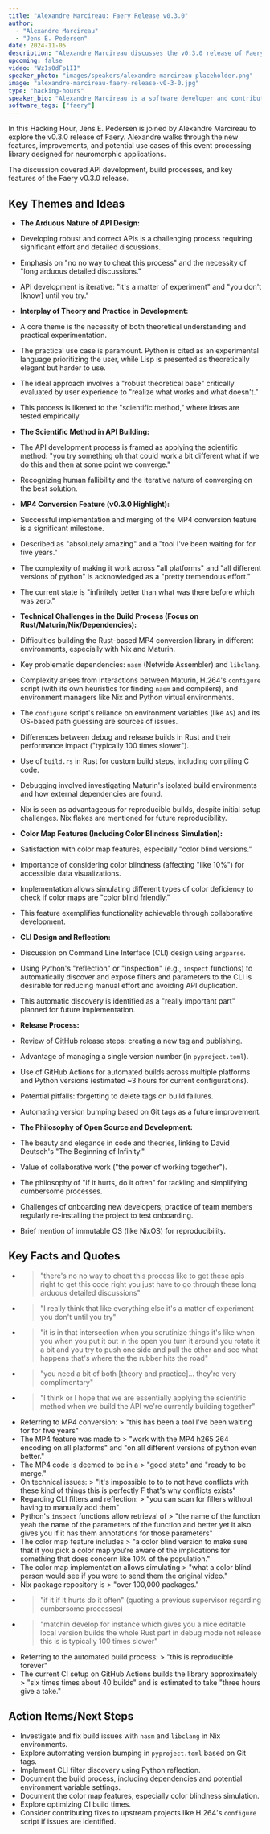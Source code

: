 ```yaml
---
title: "Alexandre Marcireau: Faery Release v0.3.0"
author:
  - "Alexandre Marcireau"
  - "Jens E. Pedersen"
date: 2024-11-05
description: "Alexandre Marcireau discusses the v0.3.0 release of Faery, an event processing library, in this Hacking Hour session."
upcoming: false
video: "Wz1s0dFp1II"
speaker_photo: "images/speakers/alexandre-marcireau-placeholder.png"
image: "alexandre-marcireau-faery-release-v0-3-0.jpg"
type: "hacking-hours"
speaker_bio: "Alexandre Marcireau is a software developer and contributor in the neuromorphic computing space, known for his work on the Faery event processing library."
software_tags: ["faery"]
---
```


In this Hacking Hour, Jens E. Pedersen is joined by Alexandre Marcireau to explore the v0.3.0 release of Faery. Alexandre walks through the new features, improvements, and potential use cases of this event processing library designed for neuromorphic applications.

The discussion covered API development, build processes, and key features of the Faery v0.3.0 release.

## Key Themes and Ideas

*   **The Arduous Nature of API Design:**
  *   Developing robust and correct APIs is a challenging process requiring significant effort and detailed discussions.
  *   Emphasis on "no no way to cheat this process" and the necessity of "long arduous detailed discussions."
  *   API development is iterative: "it's a matter of experiment" and "you don't [know] until you try."

*   **Interplay of Theory and Practice in Development:**
  *   A core theme is the necessity of both theoretical understanding and practical experimentation.
  *   The practical use case is paramount. Python is cited as an experimental language prioritizing the user, while Lisp is presented as theoretically elegant but harder to use.
  *   The ideal approach involves a "robust theoretical base" critically evaluated by user experience to "realize what works and what doesn't."
  *   This process is likened to the "scientific method," where ideas are tested empirically.

*   **The Scientific Method in API Building:**
  *   The API development process is framed as applying the scientific method: "you try something oh that could work a bit different what if we do this and then at some point we converge."
  *   Recognizing human fallibility and the iterative nature of converging on the best solution.

*   **MP4 Conversion Feature (v0.3.0 Highlight):**
  *   Successful implementation and merging of the MP4 conversion feature is a significant milestone.
  *   Described as "absolutely amazing" and a "tool I've been waiting for for five years."
  *   The complexity of making it work across "all platforms" and "all different versions of python" is acknowledged as a "pretty tremendous effort."
  *   The current state is "infinitely better than what was there before which was zero."

*   **Technical Challenges in the Build Process (Focus on Rust/Maturin/Nix/Dependencies):**
  *   Difficulties building the Rust-based MP4 conversion library in different environments, especially with Nix and Maturin.
  *   Key problematic dependencies: `nasm` (Netwide Assembler) and `libclang`.
  *   Complexity arises from interactions between Maturin, H.264's `configure` script (with its own heuristics for finding `nasm` and compilers), and environment managers like Nix and Python virtual environments.
  *   The `configure` script's reliance on environment variables (like `AS`) and its OS-based path guessing are sources of issues.
  *   Differences between debug and release builds in Rust and their performance impact ("typically 100 times slower").
  *   Use of `build.rs` in Rust for custom build steps, including compiling C code.
  *   Debugging involved investigating Maturin's isolated build environments and how external dependencies are found.
  *   Nix is seen as advantageous for reproducible builds, despite initial setup challenges. Nix flakes are mentioned for future reproducibility.

*   **Color Map Features (Including Color Blindness Simulation):**
  *   Satisfaction with color map features, especially "color blind versions."
  *   Importance of considering color blindness (affecting "like 10%") for accessible data visualizations.
  *   Implementation allows simulating different types of color deficiency to check if color maps are "color blind friendly."
  *   This feature exemplifies functionality achievable through collaborative development.

*   **CLI Design and Reflection:**
  *   Discussion on Command Line Interface (CLI) design using `argparse`.
  *   Using Python's "reflection" or "inspection" (e.g., `inspect` functions) to automatically discover and expose filters and parameters to the CLI is desirable for reducing manual effort and avoiding API duplication.
  *   This automatic discovery is identified as a "really important part" planned for future implementation.

*   **Release Process:**
  *   Review of GitHub release steps: creating a new tag and publishing.
  *   Advantage of managing a single version number (in `pyproject.toml`).
  *   Use of GitHub Actions for automated builds across multiple platforms and Python versions (estimated ~3 hours for current configurations).
  *   Potential pitfalls: forgetting to delete tags on build failures.
  *   Automating version bumping based on Git tags as a future improvement.

*   **The Philosophy of Open Source and Development:**
  *   The beauty and elegance in code and theories, linking to David Deutsch's "The Beginning of Infinity."
  *   Value of collaborative work ("the power of working together").
  *   The philosophy of "if it hurts, do it often" for tackling and simplifying cumbersome processes.
  *   Challenges of onboarding new developers; practice of team members regularly re-installing the project to test onboarding.
  *   Brief mention of immutable OS (like NixOS) for reproducibility.

## Key Facts and Quotes

*   > "there's no no way to cheat this process like to get these apis right to get this code right you just have to go through these long arduous detailed discussions"
*   > "I really think that like everything else it's a matter of experiment you don't until you try"
*   > "it is in that intersection when you scrutinize things it's like when you when you put it out in the open you turn it around you rotate it a bit and you try to push one side and pull the other and see what happens that's where the the rubber hits the road"
*   > "you need a bit of both [theory and practice]... they're very complimentary"
*   > "I think or I hope that we are essentially applying the scientific method when we build the API we're currently building together"
*   Referring to MP4 conversion: > "this has been a tool I've been waiting for for five years"
*   The MP4 feature was made to > "work with the MP4 h265 264 encoding on all platforms" and "on all different versions of python even better."
*   The MP4 code is deemed to be in a > "good state" and "ready to be merge."
*   On technical issues: > "It's impossible to to to not have conflicts with these kind of things this is perfectly F that's why conflicts exists"
*   Regarding CLI filters and reflection: > "you can scan for filters without having to manually add them"
*   Python's `inspect` functions allow retrieval of > "the name of the function yeah the name of the parameters of the function and better yet it also gives you if it has them annotations for those parameters"
*   The color map feature includes > "a color blind version to make sure that if you pick a color map you're aware of the implications for something that does concern like 10% of the population."
*   The color map implementation allows simulating > "what a color blind person would see if you were to send them the original video."
*   Nix package repository is > "over 100,000 packages."
*   > "if it if it hurts do it often" (quoting a previous supervisor regarding cumbersome processes)
*   > "matchin develop for instance which gives you a nice editable local version builds the whole Rust part in debug mode not release this is is typically 100 times slower"
*   Referring to the automated build process: > "this is reproducible forever"
*   The current CI setup on GitHub Actions builds the library approximately > "six times times about 40 builds" and is estimated to take "three hours give a take."

## Action Items/Next Steps

*   Investigate and fix build issues with `nasm` and `libclang` in Nix environments.
*   Explore automating version bumping in `pyproject.toml` based on Git tags.
*   Implement CLI filter discovery using Python reflection.
*   Document the build process, including dependencies and potential environment variable settings.
*   Document the color map features, especially color blindness simulation.
*   Explore optimizing CI build times.
*   Consider contributing fixes to upstream projects like H.264's `configure` script if issues are identified.
